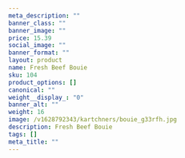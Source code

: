 ```yaml
---
meta_description: ""
banner_class: ""
banner_image: ""
price: 15.39
social_image: ""
banner_format: ""
layout: product
name: Fresh Beef Bouie
sku: 104
product_options: []
canonical: ""
weight__display_: "0"
banner_alt: ""
weight: 16
image: /v1628792343/kartchners/bouie_g33rfh.jpg
description: Fresh Beef Bouie
tags: []
meta_title: ""
---
```

